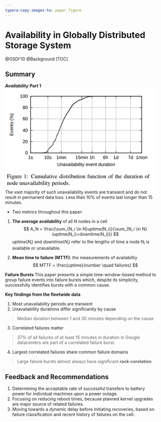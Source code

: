 ```yaml
---
typora-copy-images-to: paper_figure
---
```

# Availability in Globally Distributed Storage System
@OSDI'10 @Background
[TOC]

## Summary

***Availability***
**Part 1**
![1537856407481](paper_figure/1537856407481.png)
The vast majority of such unavailability events are transient and do not result in permanent data loss. Less than 10% of events last longer than 15 minutes.

- Two metrics throughout this paper:

1. **The average availability** of all $N$ nodes in a cell
$$
A_N = \frac{\sum_{N_i \in N}uptime(N_i)}{\sum_{N_i \in N}(uptime(N_i)+downtime(N_i))}
$$
$uptime(N_i)$ and $downtime(N_i)$ refer to the lengths of time a node $N_i$ is available or unavailable.

2. **Mean time to failure (MTTF)**: 
the measurements of availability      
$$
MTTF = \frac{uptime}{number \quad failures}
$$

**Failure Bursts**
This paper presents a simple time-window-based method to group failure events into failure bursts which, despite its simplicity, successfully identifies bursts with a common cause.

**Key findings from the fleetwide data**
1. Most unavailability periods are transient
2. Unavailability durations differ significantly by cause
> Median duration between 1 and 30 minutes depending on the cause

3. Correlated failures matter
> 37% of all failures of at least 15 minutes in duration in Google datacenters are part of a correlated failure burst.

4. Largest correlated failures share common failure domains
> Large failure bursts almost always have significant **rack-corelation**.

## Feedback and Recommendations
1. Determining the acceptable rate of successful transfers to battery power for individual machines upon a power outage.
2. Focusing on reducing reboot times, because planned kernel upgrades are major source of related failures.
3. Moving towards a dynamic delay before initiating recoveries, based on failure classification and recent history of failures on the cell.
